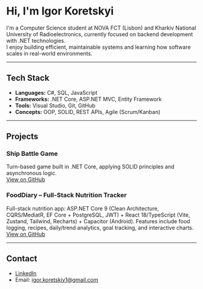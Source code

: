 # Hi, I'm Igor Koretskyi

I'm a Computer Science student at NOVA FCT (Lisbon) and Kharkiv National University of Radioelectronics, currently focused on backend development with .NET technologies.  
I enjoy building efficient, maintainable systems and learning how software scales in real-world environments.

---

## Tech Stack

- **Languages:** C#, SQL, JavaScript  
- **Frameworks:** .NET Core, ASP.NET MVC, Entity Framework  
- **Tools:** Visual Studio, Git, GitHub
- **Concepts:** OOP, SOLID, REST APIs, Agile (Scrum/Kanban)

---

## Projects

### Ship Battle Game  
Turn-based game built in .NET Core, applying SOLID principles and asynchronous logic.  
[View on GitHub](https://github.com/TheJudgeY/Ship-Battle-Project)

### FoodDiary – Full-Stack Nutrition Tracker  
Full-stack nutrition app: ASP.NET Core 9 (Clean Architecture, CQRS/MediatR, EF Core + PostgreSQL, JWT) + React 18/TypeScript (Vite, Zustand, Tailwind, Recharts) + Capacitor (Android). Features include food logging, recipes, daily/trend analytics, goal tracking, and interactive charts.  
[View on GitHub](https://github.com/TheJudgeY/FoodDiary)

---

## Contact

- [LinkedIn](https://www.linkedin.com/in/igorkoretskyi)  
- Email: igor.koretskiy1@gmail.com
